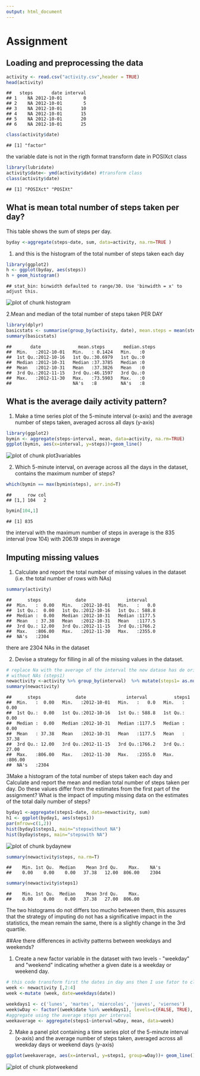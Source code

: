 ```yaml
---
output: html_document
---
```

# Assignment 

## Loading and preprocessing the data


```r
activity <- read.csv("activity.csv",header = TRUE)
head(activity)
```

```
##   steps       date interval
## 1    NA 2012-10-01        0
## 2    NA 2012-10-01        5
## 3    NA 2012-10-01       10
## 4    NA 2012-10-01       15
## 5    NA 2012-10-01       20
## 6    NA 2012-10-01       25
```

```r
class(activity$date)
```

```
## [1] "factor"
```
the variable date is not in the rigth format
transform date in POSIXct class

```r
library(lubridate)
activity$date<- ymd(activity$date) #transform class
class(activity$date)
```

```
## [1] "POSIXct" "POSIXt"
```

## What is mean total number of steps taken per day?
This table shows the sum of steps per day.

```r
byday <-aggregate(steps~date, sum, data=activity, na.rm=TRUE )
```

1. and this is the histogram of the total number of steps taken each day

```r
library(ggplot2)
h <- ggplot(byday, aes(steps))
h + geom_histogram()
```

```
## stat_bin: binwidth defaulted to range/30. Use 'binwidth = x' to adjust this.
```

![plot of chunk histogram](figure/histogram-1.png) 

2.Mean and median of the total number of steps taken PER DAY

```r
library(dplyr)
basicstats <- summarise(group_by(activity, date), mean.steps = mean(steps), median.steps= median(steps))
summary(basicstats)
```

```
##       date              mean.steps       median.steps
##  Min.   :2012-10-01   Min.   : 0.1424   Min.   :0    
##  1st Qu.:2012-10-16   1st Qu.:30.6979   1st Qu.:0    
##  Median :2012-10-31   Median :37.3785   Median :0    
##  Mean   :2012-10-31   Mean   :37.3826   Mean   :0    
##  3rd Qu.:2012-11-15   3rd Qu.:46.1597   3rd Qu.:0    
##  Max.   :2012-11-30   Max.   :73.5903   Max.   :0    
##                       NA's   :8         NA's   :8
```
## What is the average daily activity pattern?
1. Make a time series plot of the 5-minute interval (x-axis) and the average number of steps taken, averaged across all days (y-axis)

```r
library(ggplot2)
bymin <- aggregate(steps~interval, mean, data=activity, na.rm=TRUE)
ggplot(bymin, aes(x=interval, y=steps))+geom_line() 
```

![plot of chunk plot3variables](figure/plot3variables-1.png) 

2. Which 5-minute interval, on average across all the days in the dataset, contains the maximum number of steps?

```r
which(bymin == max(bymin$steps), arr.ind=T)
```

```
##      row col
## [1,] 104   2
```

```r
bymin[104,1]
```

```
## [1] 835
```
the interval with the maximum number of steps in average is the 835 interval (row 104) with 206.19 steps in average

## Imputing missing values
1. Calculate and report the total number of missing values in the dataset (i.e. the total number of rows with NAs)

```r
summary(activity)
```

```
##      steps             date               interval     
##  Min.   :  0.00   Min.   :2012-10-01   Min.   :   0.0  
##  1st Qu.:  0.00   1st Qu.:2012-10-16   1st Qu.: 588.8  
##  Median :  0.00   Median :2012-10-31   Median :1177.5  
##  Mean   : 37.38   Mean   :2012-10-31   Mean   :1177.5  
##  3rd Qu.: 12.00   3rd Qu.:2012-11-15   3rd Qu.:1766.2  
##  Max.   :806.00   Max.   :2012-11-30   Max.   :2355.0  
##  NA's   :2304
```
there are 2304 NAs in the dataset

2. Devise a strategy for filling in all of the missing values in the dataset. 

```r
# replace Na with the average of the interval the new datase has de original steps and the new one
# without NAs (steps1)
newactivity <-activity %>% group_by(interval)  %>% mutate(steps1= as.numeric(ifelse(is.na(steps), mean(steps, na.rm = TRUE), steps)) )
summary(newactivity)
```

```
##      steps             date               interval          steps1      
##  Min.   :  0.00   Min.   :2012-10-01   Min.   :   0.0   Min.   :  0.00  
##  1st Qu.:  0.00   1st Qu.:2012-10-16   1st Qu.: 588.8   1st Qu.:  0.00  
##  Median :  0.00   Median :2012-10-31   Median :1177.5   Median :  0.00  
##  Mean   : 37.38   Mean   :2012-10-31   Mean   :1177.5   Mean   : 37.38  
##  3rd Qu.: 12.00   3rd Qu.:2012-11-15   3rd Qu.:1766.2   3rd Qu.: 27.00  
##  Max.   :806.00   Max.   :2012-11-30   Max.   :2355.0   Max.   :806.00  
##  NA's   :2304
```

3Make a histogram of the total number of steps taken each day and Calculate and report the mean and median total number of steps taken per day. Do these values differ from the estimates from the first part of the assignment? What is the impact of imputing missing data on the estimates of the total daily number of steps?

```r
byday1 <-aggregate(steps1~date, data=newactivity, sum)
h1 <- ggplot(byday1, aes(steps1))
par(mfrow=c(1,2))
hist(byday1$steps1, main="stepswithout NA")
hist(byday$steps, main="stepswith NA")
```

![plot of chunk bydaynew](figure/bydaynew-1.png) 

```r
summary(newactivity$steps, na.rm=T)
```

```
##    Min. 1st Qu.  Median    Mean 3rd Qu.    Max.    NA's 
##    0.00    0.00    0.00   37.38   12.00  806.00    2304
```

```r
summary(newactivity$steps1)
```

```
##    Min. 1st Qu.  Median    Mean 3rd Qu.    Max. 
##    0.00    0.00    0.00   37.38   27.00  806.00
```
The two histograms do not differs too mucho between them, this assures that the strategy of imputing do not has a significative impact in the statistics, the mean remain the same, there is a slightly change in the 3rd quartile.

##Are there differences in activity patterns between weekdays and weekends?
1. Create a new factor variable in the dataset with two levels - "weekday" and "weekend" indicating whether a given date is a weekday or weekend day.

```r
# this code transform first the dates in day ans then I use fator to classify the days in weekday and weekend
week <- newactivity [,2:4]
week <-mutate (week, date=weekdays(date))

weekdays1 <- c('lunes', 'martes', 'miercoles', 'jueves', 'viernes')
week$wDay <- factor((week$date %in% weekdays1), levels=c(FALSE, TRUE), labels=c('weekend','weekday'))
#aggregate using the average steps per interval
weekaverage <- aggregate(steps1~interval+wDay, mean, data=week)
```

2. Make a panel plot containing a time series plot of the 5-minute interval (x-axis) and the average number of steps taken, averaged across all weekday days or weekend days (y-axis)

```r
ggplot(weekaverage, aes(x=interval, y=steps1, group=wDay))+ geom_line() + facet_wrap(~wDay, nrow = 2)
```

![plot of chunk plotweekend](figure/plotweekend-1.png) 
